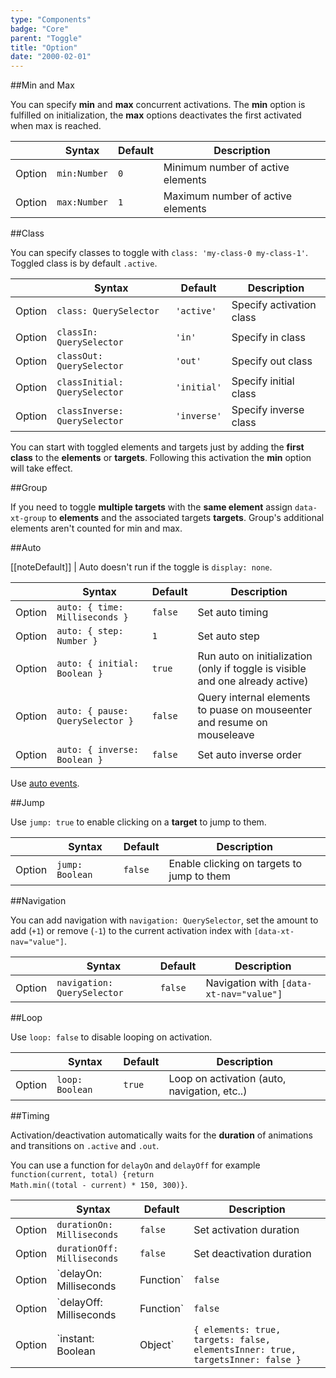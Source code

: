 ```yaml
---
type: "Components"
badge: "Core"
parent: "Toggle"
title: "Option"
date: "2000-02-01"
---
```


##Min and Max

You can specify **min** and **max** concurrent activations. The **min** option is fulfilled on initialization, the **max** options deactivates the first activated when max is reached.

<div class="table--scroll">

|                         | Syntax                                    | Default                       | Description                   |
| ----------------------- | ----------------------------------------- | ----------------------------- | ----------------------------- |
| Option                  | `min:Number`                             | `0`                           | Minimum number of active elements           |
| Option                  | `max:Number`                             | `1`                           | Maximum number of active elements           |

</div>

<demo>
  <demovanilla src="vanilla/components/toggle/minmax">
  </demovanilla>
</demo>

##Class

You can specify classes to toggle with `class: 'my-class-0 my-class-1'`. Toggled class is by default `.active`.

<div class="table--scroll">

|                         | Syntax                                    | Default                       | Description                   |
| ----------------------- | ----------------------------------------- | ----------------------------- | ----------------------------- |
| Option                  | `class: QuerySelector`                    | `'active'`                    | Specify activation class           |
| Option                  | `classIn: QuerySelector`                  | `'in'`                        | Specify in class           |
| Option                  | `classOut: QuerySelector`                 | `'out'`                       | Specify out class           |
| Option                  | `classInitial: QuerySelector`             | `'initial'`                   | Specify initial class           |
| Option                  | `classInverse: QuerySelector`             | `'inverse'`                   | Specify inverse class           |

</div>

<demo>
  <demovanilla src="vanilla/components/toggle/class">
  </demovanilla>
  <demovanilla src="vanilla/components/toggle/start">
    <div class="gatsby_demo_text">
      You can start with toggled elements and targets just by adding the <strong>first class</strong> to the <strong>elements</strong> or <strong>targets</strong>. Following this activation the <strong>min</strong> option will take effect.
    </div>
  </demovanilla>
</demo>

##Group

If you need to toggle **multiple targets** with the **same element** assign `data-xt-group` to **elements** and the associated targets **targets**. Group's additional elements aren't counted for min and max.

<demo>
  <demovanilla src="vanilla/components/toggle/group">
  </demovanilla>
</demo>

##Auto

[[noteDefault]]
| Auto doesn't run if the toggle is `display: none`.

<div class="table--scroll">

|                         | Syntax                                    | Default                       | Description                   |
| ----------------------- | ----------------------------------------- | ----------------------------- | ----------------------------- |
| Option                  | `auto: { time: Milliseconds }`            | `false`                       | Set auto timing               |
| Option                  | `auto: { step: Number }`                  | `1`                           | Set auto step                 |
| Option                  | `auto: { initial: Boolean }`              | `true`                        | Run auto on initialization (only if toggle is visible and one already active)    |
| Option                  | `auto: { pause: QuerySelector }`          | `false`                       | Query internal elements to puase on mouseenter and resume on mouseleave          |
| Option                  | `auto: { inverse: Boolean }`              | `false`                       | Set auto inverse order        |

</div>

<demo>
  <demovanilla src="vanilla/components/toggle/auto-initial">
  </demovanilla>
  <demovanilla src="vanilla/components/toggle/auto-step">
  </demovanilla>
  <demovanilla src="vanilla/components/toggle/auto-inverse">
  </demovanilla>
  <demovanilla src="vanilla/components/toggle/auto-pause">
  </demovanilla>
  <demovanilla src="vanilla/components/toggle/auto-minmax">
  </demovanilla>
  <demovanilla src="vanilla/components/toggle/progress">
    <div class="gatsby_demo_text">
      Use <a href="/core/toggle/@TODO">auto events</a>.
    </div>
  </demovanilla>
</demo>

##Jump

Use `jump: true` to enable clicking on a **target** to jump to them.

<div class="table--scroll">

|                         | Syntax                                    | Default                       | Description                   |
| ----------------------- | ----------------------------------------- | ----------------------------- | ----------------------------- |
| Option                  | `jump: Boolean`                           | `false`                       | Enable clicking on targets to jump to them           |

</div>

<demo>
  <demovanilla src="vanilla/components/toggle/jump">
  </demovanilla>
</demo>

##Navigation

You can add navigation with `navigation: QuerySelector`, set the amount to add (`+1`) or remove (`-1`) to the current activation index with `[data-xt-nav="value"]`.

<div class="table--scroll">

|                         | Syntax                                    | Default                       | Description                   |
| ----------------------- | ----------------------------------------- | ----------------------------- | ----------------------------- |
| Option                  | `navigation: QuerySelector`               | `false`                       | Navigation with `[data-xt-nav="value"]`              |

</div>

<demo>
  <demovanilla src="vanilla/components/toggle/navigation">
  </demovanilla>
</demo>

##Loop

Use `loop: false` to disable looping on activation.

<div class="table--scroll">

|                         | Syntax                                    | Default                       | Description                   |
| ----------------------- | ----------------------------------------- | ----------------------------- | ----------------------------- |
| Option                  | `loop: Boolean`                           | `true`                        | Loop on activation (auto, navigation, etc..)         |

</div>

##Timing

Activation/deactivation automatically waits for the <strong>duration</strong> of animations and transitions on <code>.active</code> and <code>.out</code>.

You can use a function for <code>delayOn</code> and <code>delayOff</code> for example <code>function(current, total) {return Math.min((total - current) * 150, 300)}</code>.

<div class="table--scroll">

|                         | Syntax                                    | Default                       | Description                   |
| ----------------------- | ----------------------------------------- | ----------------------------- | ----------------------------- |
| Option                  | `durationOn: Milliseconds`                | `false`                       | Set activation duration            |
| Option                  | `durationOff: Milliseconds`               | `false`                       | Set deactivation duration           |
| Option                  | `delayOn: Milliseconds|Function`          | `false`                       | Set activation delay          |
| Option                  | `delayOff: Milliseconds|Function`         | `false`                       | Set deactivation delay        |
| Option                  | `instant: Boolean|Object`                 | `{ elements: true, targets: false, elementsInner: true, targetsInner: false }`     | Set instant activation and deactivation          |

</div>

<demo>
  <demovanilla src="vanilla/components/toggle/timing-duration">
  </demovanilla>
  <demovanilla src="vanilla/components/toggle/timing-delay">
  </demovanilla>
  <demovanilla src="vanilla/components/toggle/timing-delay-fnc">
  </demovanilla>
  <demovanilla src="vanilla/components/toggle/timing-instant">
  </demovanilla>
</demo>
